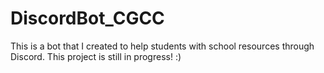# DiscordBot_CGCC
This is a bot that I created to help students with school resources through Discord. This project is still in progress! :)
